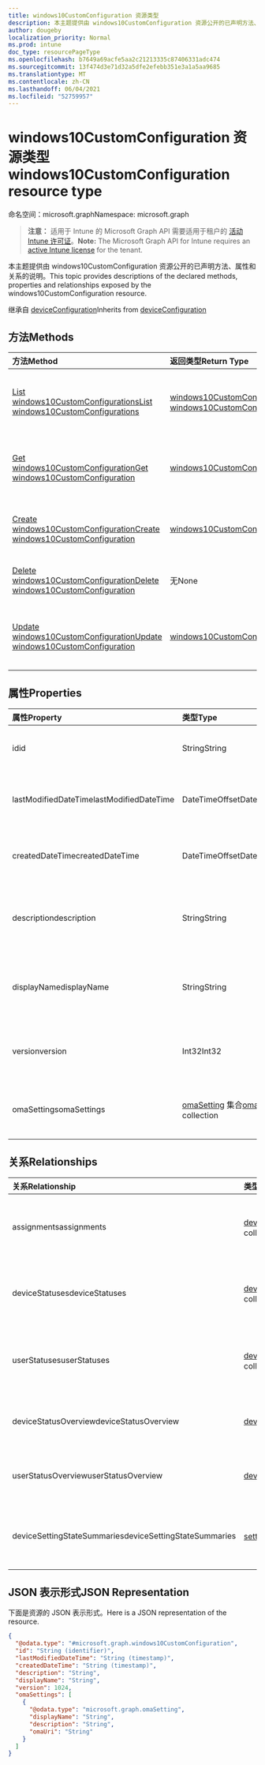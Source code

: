 ```yaml
---
title: windows10CustomConfiguration 资源类型
description: 本主题提供由 windows10CustomConfiguration 资源公开的已声明方法、属性和关系的说明。
author: dougeby
localization_priority: Normal
ms.prod: intune
doc_type: resourcePageType
ms.openlocfilehash: b7649a69acfe5aa2c21213335c87406331adc474
ms.sourcegitcommit: 13f474d3e71d32a5dfe2efebb351e3a1a5aa9685
ms.translationtype: MT
ms.contentlocale: zh-CN
ms.lasthandoff: 06/04/2021
ms.locfileid: "52759957"
---
```

# <a name="windows10customconfiguration-resource-type"></a><span data-ttu-id="d0d51-103">windows10CustomConfiguration 资源类型</span><span class="sxs-lookup"><span data-stu-id="d0d51-103">windows10CustomConfiguration resource type</span></span>

<span data-ttu-id="d0d51-104">命名空间：microsoft.graph</span><span class="sxs-lookup"><span data-stu-id="d0d51-104">Namespace: microsoft.graph</span></span>

> <span data-ttu-id="d0d51-105">**注意：** 适用于 Intune 的 Microsoft Graph API 需要适用于租户的 [活动 Intune 许可证](https://go.microsoft.com/fwlink/?linkid=839381)。</span><span class="sxs-lookup"><span data-stu-id="d0d51-105">**Note:** The Microsoft Graph API for Intune requires an [active Intune license](https://go.microsoft.com/fwlink/?linkid=839381) for the tenant.</span></span>

<span data-ttu-id="d0d51-106">本主题提供由 windows10CustomConfiguration 资源公开的已声明方法、属性和关系的说明。</span><span class="sxs-lookup"><span data-stu-id="d0d51-106">This topic provides descriptions of the declared methods, properties and relationships exposed by the windows10CustomConfiguration resource.</span></span>


<span data-ttu-id="d0d51-107">继承自 [deviceConfiguration](../resources/intune-deviceconfig-deviceconfiguration.md)</span><span class="sxs-lookup"><span data-stu-id="d0d51-107">Inherits from [deviceConfiguration](../resources/intune-deviceconfig-deviceconfiguration.md)</span></span>

## <a name="methods"></a><span data-ttu-id="d0d51-108">方法</span><span class="sxs-lookup"><span data-stu-id="d0d51-108">Methods</span></span>
|<span data-ttu-id="d0d51-109">方法</span><span class="sxs-lookup"><span data-stu-id="d0d51-109">Method</span></span>|<span data-ttu-id="d0d51-110">返回类型</span><span class="sxs-lookup"><span data-stu-id="d0d51-110">Return Type</span></span>|<span data-ttu-id="d0d51-111">说明</span><span class="sxs-lookup"><span data-stu-id="d0d51-111">Description</span></span>|
|:---|:---|:---|
|[<span data-ttu-id="d0d51-112">List windows10CustomConfigurations</span><span class="sxs-lookup"><span data-stu-id="d0d51-112">List windows10CustomConfigurations</span></span>](../api/intune-deviceconfig-windows10customconfiguration-list.md)|<span data-ttu-id="d0d51-113">[windows10CustomConfiguration](../resources/intune-deviceconfig-windows10customconfiguration.md) 集合</span><span class="sxs-lookup"><span data-stu-id="d0d51-113">[windows10CustomConfiguration](../resources/intune-deviceconfig-windows10customconfiguration.md) collection</span></span>|<span data-ttu-id="d0d51-114">列出 [windows10CustomConfiguration](../resources/intune-deviceconfig-windows10customconfiguration.md) 对象的属性和关系。</span><span class="sxs-lookup"><span data-stu-id="d0d51-114">List properties and relationships of the [windows10CustomConfiguration](../resources/intune-deviceconfig-windows10customconfiguration.md) objects.</span></span>|
|[<span data-ttu-id="d0d51-115">Get windows10CustomConfiguration</span><span class="sxs-lookup"><span data-stu-id="d0d51-115">Get windows10CustomConfiguration</span></span>](../api/intune-deviceconfig-windows10customconfiguration-get.md)|[<span data-ttu-id="d0d51-116">windows10CustomConfiguration</span><span class="sxs-lookup"><span data-stu-id="d0d51-116">windows10CustomConfiguration</span></span>](../resources/intune-deviceconfig-windows10customconfiguration.md)|<span data-ttu-id="d0d51-117">读取 [windows10CustomConfiguration](../resources/intune-deviceconfig-windows10customconfiguration.md) 对象的属性和关系。</span><span class="sxs-lookup"><span data-stu-id="d0d51-117">Read properties and relationships of the [windows10CustomConfiguration](../resources/intune-deviceconfig-windows10customconfiguration.md) object.</span></span>|
|[<span data-ttu-id="d0d51-118">Create windows10CustomConfiguration</span><span class="sxs-lookup"><span data-stu-id="d0d51-118">Create windows10CustomConfiguration</span></span>](../api/intune-deviceconfig-windows10customconfiguration-create.md)|[<span data-ttu-id="d0d51-119">windows10CustomConfiguration</span><span class="sxs-lookup"><span data-stu-id="d0d51-119">windows10CustomConfiguration</span></span>](../resources/intune-deviceconfig-windows10customconfiguration.md)|<span data-ttu-id="d0d51-120">创建新的 [windows10CustomConfiguration](../resources/intune-deviceconfig-windows10customconfiguration.md) 对象。</span><span class="sxs-lookup"><span data-stu-id="d0d51-120">Create a new [windows10CustomConfiguration](../resources/intune-deviceconfig-windows10customconfiguration.md) object.</span></span>|
|[<span data-ttu-id="d0d51-121">Delete windows10CustomConfiguration</span><span class="sxs-lookup"><span data-stu-id="d0d51-121">Delete windows10CustomConfiguration</span></span>](../api/intune-deviceconfig-windows10customconfiguration-delete.md)|<span data-ttu-id="d0d51-122">无</span><span class="sxs-lookup"><span data-stu-id="d0d51-122">None</span></span>|<span data-ttu-id="d0d51-123">删除 [windows10CustomConfiguration](../resources/intune-deviceconfig-windows10customconfiguration.md)。</span><span class="sxs-lookup"><span data-stu-id="d0d51-123">Deletes a [windows10CustomConfiguration](../resources/intune-deviceconfig-windows10customconfiguration.md).</span></span>|
|[<span data-ttu-id="d0d51-124">Update windows10CustomConfiguration</span><span class="sxs-lookup"><span data-stu-id="d0d51-124">Update windows10CustomConfiguration</span></span>](../api/intune-deviceconfig-windows10customconfiguration-update.md)|[<span data-ttu-id="d0d51-125">windows10CustomConfiguration</span><span class="sxs-lookup"><span data-stu-id="d0d51-125">windows10CustomConfiguration</span></span>](../resources/intune-deviceconfig-windows10customconfiguration.md)|<span data-ttu-id="d0d51-126">更新 [windows10CustomConfiguration](../resources/intune-deviceconfig-windows10customconfiguration.md) 对象的属性。</span><span class="sxs-lookup"><span data-stu-id="d0d51-126">Update the properties of a [windows10CustomConfiguration](../resources/intune-deviceconfig-windows10customconfiguration.md) object.</span></span>|

## <a name="properties"></a><span data-ttu-id="d0d51-127">属性</span><span class="sxs-lookup"><span data-stu-id="d0d51-127">Properties</span></span>
|<span data-ttu-id="d0d51-128">属性</span><span class="sxs-lookup"><span data-stu-id="d0d51-128">Property</span></span>|<span data-ttu-id="d0d51-129">类型</span><span class="sxs-lookup"><span data-stu-id="d0d51-129">Type</span></span>|<span data-ttu-id="d0d51-130">说明</span><span class="sxs-lookup"><span data-stu-id="d0d51-130">Description</span></span>|
|:---|:---|:---|
|<span data-ttu-id="d0d51-131">id</span><span class="sxs-lookup"><span data-stu-id="d0d51-131">id</span></span>|<span data-ttu-id="d0d51-132">String</span><span class="sxs-lookup"><span data-stu-id="d0d51-132">String</span></span>|<span data-ttu-id="d0d51-133">实体的键。</span><span class="sxs-lookup"><span data-stu-id="d0d51-133">Key of the entity.</span></span> <span data-ttu-id="d0d51-134">继承自 [deviceConfiguration](../resources/intune-deviceconfig-deviceconfiguration.md)</span><span class="sxs-lookup"><span data-stu-id="d0d51-134">Inherited from [deviceConfiguration](../resources/intune-deviceconfig-deviceconfiguration.md)</span></span>|
|<span data-ttu-id="d0d51-135">lastModifiedDateTime</span><span class="sxs-lookup"><span data-stu-id="d0d51-135">lastModifiedDateTime</span></span>|<span data-ttu-id="d0d51-136">DateTimeOffset</span><span class="sxs-lookup"><span data-stu-id="d0d51-136">DateTimeOffset</span></span>|<span data-ttu-id="d0d51-137">上次修改对象的日期/时间。</span><span class="sxs-lookup"><span data-stu-id="d0d51-137">DateTime the object was last modified.</span></span> <span data-ttu-id="d0d51-138">继承自 [deviceConfiguration](../resources/intune-deviceconfig-deviceconfiguration.md)</span><span class="sxs-lookup"><span data-stu-id="d0d51-138">Inherited from [deviceConfiguration](../resources/intune-deviceconfig-deviceconfiguration.md)</span></span>|
|<span data-ttu-id="d0d51-139">createdDateTime</span><span class="sxs-lookup"><span data-stu-id="d0d51-139">createdDateTime</span></span>|<span data-ttu-id="d0d51-140">DateTimeOffset</span><span class="sxs-lookup"><span data-stu-id="d0d51-140">DateTimeOffset</span></span>|<span data-ttu-id="d0d51-141">创建对象的日期/时间。</span><span class="sxs-lookup"><span data-stu-id="d0d51-141">DateTime the object was created.</span></span> <span data-ttu-id="d0d51-142">继承自 [deviceConfiguration](../resources/intune-deviceconfig-deviceconfiguration.md)</span><span class="sxs-lookup"><span data-stu-id="d0d51-142">Inherited from [deviceConfiguration](../resources/intune-deviceconfig-deviceconfiguration.md)</span></span>|
|<span data-ttu-id="d0d51-143">description</span><span class="sxs-lookup"><span data-stu-id="d0d51-143">description</span></span>|<span data-ttu-id="d0d51-144">String</span><span class="sxs-lookup"><span data-stu-id="d0d51-144">String</span></span>|<span data-ttu-id="d0d51-145">管理员提供的设备配置的说明。</span><span class="sxs-lookup"><span data-stu-id="d0d51-145">Admin provided description of the Device Configuration.</span></span> <span data-ttu-id="d0d51-146">继承自 [deviceConfiguration](../resources/intune-deviceconfig-deviceconfiguration.md)</span><span class="sxs-lookup"><span data-stu-id="d0d51-146">Inherited from [deviceConfiguration](../resources/intune-deviceconfig-deviceconfiguration.md)</span></span>|
|<span data-ttu-id="d0d51-147">displayName</span><span class="sxs-lookup"><span data-stu-id="d0d51-147">displayName</span></span>|<span data-ttu-id="d0d51-148">String</span><span class="sxs-lookup"><span data-stu-id="d0d51-148">String</span></span>|<span data-ttu-id="d0d51-149">管理员提供的设备配置的名称。</span><span class="sxs-lookup"><span data-stu-id="d0d51-149">Admin provided name of the device configuration.</span></span> <span data-ttu-id="d0d51-150">继承自 [deviceConfiguration](../resources/intune-deviceconfig-deviceconfiguration.md)</span><span class="sxs-lookup"><span data-stu-id="d0d51-150">Inherited from [deviceConfiguration](../resources/intune-deviceconfig-deviceconfiguration.md)</span></span>|
|<span data-ttu-id="d0d51-151">version</span><span class="sxs-lookup"><span data-stu-id="d0d51-151">version</span></span>|<span data-ttu-id="d0d51-152">Int32</span><span class="sxs-lookup"><span data-stu-id="d0d51-152">Int32</span></span>|<span data-ttu-id="d0d51-153">设备配置的版本。</span><span class="sxs-lookup"><span data-stu-id="d0d51-153">Version of the device configuration.</span></span> <span data-ttu-id="d0d51-154">继承自 [deviceConfiguration](../resources/intune-deviceconfig-deviceconfiguration.md)</span><span class="sxs-lookup"><span data-stu-id="d0d51-154">Inherited from [deviceConfiguration](../resources/intune-deviceconfig-deviceconfiguration.md)</span></span>|
|<span data-ttu-id="d0d51-155">omaSettings</span><span class="sxs-lookup"><span data-stu-id="d0d51-155">omaSettings</span></span>|<span data-ttu-id="d0d51-156">[omaSetting](../resources/intune-deviceconfig-omasetting.md) 集合</span><span class="sxs-lookup"><span data-stu-id="d0d51-156">[omaSetting](../resources/intune-deviceconfig-omasetting.md) collection</span></span>|<span data-ttu-id="d0d51-157">OMA 设置。</span><span class="sxs-lookup"><span data-stu-id="d0d51-157">OMA settings.</span></span> <span data-ttu-id="d0d51-158">该集合最多可包含 1000 个元素。</span><span class="sxs-lookup"><span data-stu-id="d0d51-158">This collection can contain a maximum of 1000 elements.</span></span>|

## <a name="relationships"></a><span data-ttu-id="d0d51-159">关系</span><span class="sxs-lookup"><span data-stu-id="d0d51-159">Relationships</span></span>
|<span data-ttu-id="d0d51-160">关系</span><span class="sxs-lookup"><span data-stu-id="d0d51-160">Relationship</span></span>|<span data-ttu-id="d0d51-161">类型</span><span class="sxs-lookup"><span data-stu-id="d0d51-161">Type</span></span>|<span data-ttu-id="d0d51-162">说明</span><span class="sxs-lookup"><span data-stu-id="d0d51-162">Description</span></span>|
|:---|:---|:---|
|<span data-ttu-id="d0d51-163">assignments</span><span class="sxs-lookup"><span data-stu-id="d0d51-163">assignments</span></span>|<span data-ttu-id="d0d51-164">[deviceConfigurationAssignment](../resources/intune-deviceconfig-deviceconfigurationassignment.md) 集合</span><span class="sxs-lookup"><span data-stu-id="d0d51-164">[deviceConfigurationAssignment](../resources/intune-deviceconfig-deviceconfigurationassignment.md) collection</span></span>|<span data-ttu-id="d0d51-165">设备配置文件的分配列表。</span><span class="sxs-lookup"><span data-stu-id="d0d51-165">The list of assignments for the device configuration profile.</span></span> <span data-ttu-id="d0d51-166">继承自 [deviceConfiguration](../resources/intune-deviceconfig-deviceconfiguration.md)</span><span class="sxs-lookup"><span data-stu-id="d0d51-166">Inherited from [deviceConfiguration](../resources/intune-deviceconfig-deviceconfiguration.md)</span></span>|
|<span data-ttu-id="d0d51-167">deviceStatuses</span><span class="sxs-lookup"><span data-stu-id="d0d51-167">deviceStatuses</span></span>|<span data-ttu-id="d0d51-168">[deviceConfigurationDeviceStatus](../resources/intune-deviceconfig-deviceconfigurationdevicestatus.md) 集合</span><span class="sxs-lookup"><span data-stu-id="d0d51-168">[deviceConfigurationDeviceStatus](../resources/intune-deviceconfig-deviceconfigurationdevicestatus.md) collection</span></span>|<span data-ttu-id="d0d51-169">按设备的设备配置安装状态。</span><span class="sxs-lookup"><span data-stu-id="d0d51-169">Device configuration installation status by device.</span></span> <span data-ttu-id="d0d51-170">继承自 [deviceConfiguration](../resources/intune-deviceconfig-deviceconfiguration.md)</span><span class="sxs-lookup"><span data-stu-id="d0d51-170">Inherited from [deviceConfiguration](../resources/intune-deviceconfig-deviceconfiguration.md)</span></span>|
|<span data-ttu-id="d0d51-171">userStatuses</span><span class="sxs-lookup"><span data-stu-id="d0d51-171">userStatuses</span></span>|<span data-ttu-id="d0d51-172">[deviceConfigurationUserStatus](../resources/intune-deviceconfig-deviceconfigurationuserstatus.md) 集合</span><span class="sxs-lookup"><span data-stu-id="d0d51-172">[deviceConfigurationUserStatus](../resources/intune-deviceconfig-deviceconfigurationuserstatus.md) collection</span></span>|<span data-ttu-id="d0d51-173">用户的设备配置安装状态。</span><span class="sxs-lookup"><span data-stu-id="d0d51-173">Device configuration installation status by user.</span></span> <span data-ttu-id="d0d51-174">继承自 [deviceConfiguration](../resources/intune-deviceconfig-deviceconfiguration.md)</span><span class="sxs-lookup"><span data-stu-id="d0d51-174">Inherited from [deviceConfiguration](../resources/intune-deviceconfig-deviceconfiguration.md)</span></span>|
|<span data-ttu-id="d0d51-175">deviceStatusOverview</span><span class="sxs-lookup"><span data-stu-id="d0d51-175">deviceStatusOverview</span></span>|[<span data-ttu-id="d0d51-176">deviceConfigurationDeviceOverview</span><span class="sxs-lookup"><span data-stu-id="d0d51-176">deviceConfigurationDeviceOverview</span></span>](../resources/intune-deviceconfig-deviceconfigurationdeviceoverview.md)|<span data-ttu-id="d0d51-177">设备配置设备状态概述 继承自 [deviceConfiguration](../resources/intune-deviceconfig-deviceconfiguration.md)</span><span class="sxs-lookup"><span data-stu-id="d0d51-177">Device Configuration devices status overview Inherited from [deviceConfiguration](../resources/intune-deviceconfig-deviceconfiguration.md)</span></span>|
|<span data-ttu-id="d0d51-178">userStatusOverview</span><span class="sxs-lookup"><span data-stu-id="d0d51-178">userStatusOverview</span></span>|[<span data-ttu-id="d0d51-179">deviceConfigurationUserOverview</span><span class="sxs-lookup"><span data-stu-id="d0d51-179">deviceConfigurationUserOverview</span></span>](../resources/intune-deviceconfig-deviceconfigurationuseroverview.md)|<span data-ttu-id="d0d51-180">设备配置用户状态概述 继承自 [deviceConfiguration](../resources/intune-deviceconfig-deviceconfiguration.md)</span><span class="sxs-lookup"><span data-stu-id="d0d51-180">Device Configuration users status overview Inherited from [deviceConfiguration](../resources/intune-deviceconfig-deviceconfiguration.md)</span></span>|
|<span data-ttu-id="d0d51-181">deviceSettingStateSummaries</span><span class="sxs-lookup"><span data-stu-id="d0d51-181">deviceSettingStateSummaries</span></span>|<span data-ttu-id="d0d51-182">[settingStateDeviceSummary](../resources/intune-deviceconfig-settingstatedevicesummary.md) 集合</span><span class="sxs-lookup"><span data-stu-id="d0d51-182">[settingStateDeviceSummary](../resources/intune-deviceconfig-settingstatedevicesummary.md) collection</span></span>|<span data-ttu-id="d0d51-183">设备配置设置状态设备摘要 继承自 [deviceConfiguration](../resources/intune-deviceconfig-deviceconfiguration.md)</span><span class="sxs-lookup"><span data-stu-id="d0d51-183">Device Configuration Setting State Device Summary Inherited from [deviceConfiguration](../resources/intune-deviceconfig-deviceconfiguration.md)</span></span>|

## <a name="json-representation"></a><span data-ttu-id="d0d51-184">JSON 表示形式</span><span class="sxs-lookup"><span data-stu-id="d0d51-184">JSON Representation</span></span>
<span data-ttu-id="d0d51-185">下面是资源的 JSON 表示形式。</span><span class="sxs-lookup"><span data-stu-id="d0d51-185">Here is a JSON representation of the resource.</span></span>
<!-- {
  "blockType": "resource",
  "keyProperty": "id",
  "@odata.type": "microsoft.graph.windows10CustomConfiguration"
}
-->
``` json
{
  "@odata.type": "#microsoft.graph.windows10CustomConfiguration",
  "id": "String (identifier)",
  "lastModifiedDateTime": "String (timestamp)",
  "createdDateTime": "String (timestamp)",
  "description": "String",
  "displayName": "String",
  "version": 1024,
  "omaSettings": [
    {
      "@odata.type": "microsoft.graph.omaSetting",
      "displayName": "String",
      "description": "String",
      "omaUri": "String"
    }
  ]
}
```




